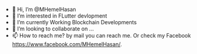 - 👋 Hi, I’m @MHemelHasan
- 👀 I’m interested in FLutter devlopment
- 🌱 I’m currently Working Blockchain Developments
- 💞️ I’m looking to collaborate on ...
- 📫 How to reach me? by mail you can reach me. Or check my Facebook https://www.facebook.com/MHemelHasan/.

<!---
MHemelHasan/MHemelHasan is a ✨ special ✨ repository because its `README.md` (this file) appears on your GitHub profile.
You can click the Preview link to take a look at your changes.
--->
